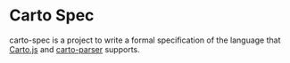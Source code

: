 # Carto Spec

carto-spec is a project to write a formal specification of the language that
[Carto.js](https://github.com/mapbox/carto) and [carto-parser](https://github.com/rundel/carto-parser)
supports.
